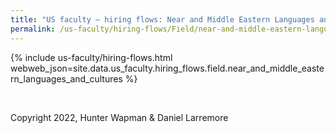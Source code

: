 ```yaml
---
title: "US faculty — hiring flows: Near and Middle Eastern Languages and Cultures"
permalink: /us-faculty/hiring-flows/Field/near-and-middle-eastern-languages-and-cultures/
---
```


{% include us-faculty/hiring-flows.html webweb_json=site.data.us_faculty.hiring_flows.field.near_and_middle_eastern_languages_and_cultures %}

<br>

Copyright 2022, Hunter Wapman & Daniel Larremore